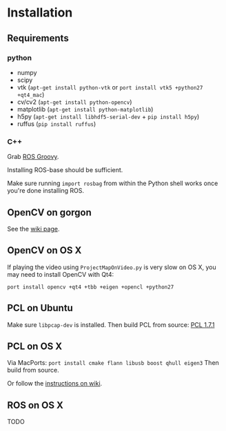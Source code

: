 # Installation

## Requirements

### python

- numpy
- scipy
- vtk (`apt-get install python-vtk` or `port install vtk5 +python27 +qt4_mac`)
- cv/cv2 (`apt-get install python-opencv`)
- matplotlib (`apt-get install python-matplotlib`)
- h5py (`apt-get install libhdf5-serial-dev` + `pip install h5py`)
- ruffus (`pip install ruffus`)

### C++

Grab [ROS Groovy](http://wiki.ros.org/groovy/Installation/Ubuntu).

Installing ROS-base should be sufficient.

Make sure running `import rosbag` from within the Python shell works once
you're done installing ROS.

## OpenCV on gorgon

See the [wiki page](https://github.com/sameeptandon/sail-car-log/wiki/Installing-opencv-on-gorgon).

## OpenCV on OS X

If playing the video using `ProjectMapOnVideo.py` is very slow on OS X,
you may need to install OpenCV with Qt4:

`port install opencv +qt4 +tbb +eigen +opencl +python27`

## PCL on Ubuntu

Make sure `libpcap-dev` is installed. Then build PCL from source:
[PCL 1.7.1](https://github.com/PointCloudLibrary/pcl/releases/tag/pcl-1.7.1)

## PCL on OS X

Via MacPorts:
`port install cmake flann libusb boost qhull eigen3`
Then build from source.

Or follow the [instructions on wiki](https://github.com/sameeptandon/sail-car-log/wiki/Installing-PCL-on-a-Mac).

## ROS on OS X

TODO
